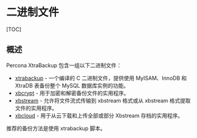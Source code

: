 # 二进制文件

[TOC]

## 概述

Percona XtraBackup 包含一组以下二进制文件：

- [xtrabackup](https://docs.percona.com/percona-xtrabackup/8.4/xtrabackup-binary-overview.html) - 一个编译的 C 二进制文件，提供使用 MyISAM、InnoDB 和 XtraDB 表备份整个 MySQL 数据库实例的功能。
- [xbcrypt](https://docs.percona.com/percona-xtrabackup/8.4/xbcrypt-binary-overview.html) - 用于加密和解密备份文件的实用程序。
- [xbstream](https://docs.percona.com/percona-xtrabackup/8.4/xbstream-binary-overview.html) - 允许将文件流式传输到 xbstream 格式或从 xbstream 格式提取文件的实用程序。
- [xbcloud](https://docs.percona.com/percona-xtrabackup/8.4/xbcloud-binary-overview.html) - 用于从云下载和上传全部或部分 Xbstream 存档的实用程序。

推荐的备份方法是使用 xtrabackup 脚本。

